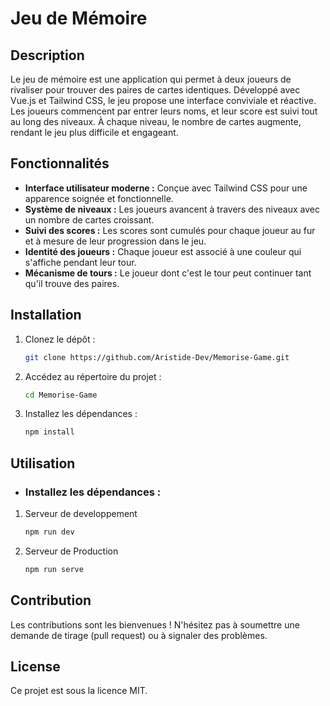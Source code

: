 # Jeu de Mémoire

## Description

Le jeu de mémoire est une application qui permet à deux joueurs de rivaliser pour trouver des paires de cartes identiques. Développé avec Vue.js et Tailwind CSS, le jeu propose une interface conviviale et réactive. Les joueurs commencent par entrer leurs noms, et leur score est suivi tout au long des niveaux. À chaque niveau, le nombre de cartes augmente, rendant le jeu plus difficile et engageant.

## Fonctionnalités

- **Interface utilisateur moderne :** Conçue avec Tailwind CSS pour une apparence soignée et fonctionnelle.
- **Système de niveaux :** Les joueurs avancent à travers des niveaux avec un nombre de cartes croissant.
- **Suivi des scores :** Les scores sont cumulés pour chaque joueur au fur et à mesure de leur progression dans le jeu.
- **Identité des joueurs :** Chaque joueur est associé à une couleur qui s'affiche pendant leur tour.
- **Mécanisme de tours :** Le joueur dont c'est le tour peut continuer tant qu'il trouve des paires.

## Installation

1. Clonez le dépôt :
   ```bash
   git clone https://github.com/Aristide-Dev/Memorise-Game.git

2. Accédez au répertoire du projet :
   ```bash
   cd Memorise-Game

3. Installez les dépendances :
   ```bash
   npm install

## Utilisation
- ### Installez les dépendances :
1. Serveur de developpement 
   ```bash
   npm run dev
2. Serveur de Production 
   ```bash
   npm run serve

## Contribution
Les contributions sont les bienvenues ! N'hésitez pas à soumettre une demande de tirage (pull request) ou à signaler des problèmes.

## License
Ce projet est sous la licence MIT.